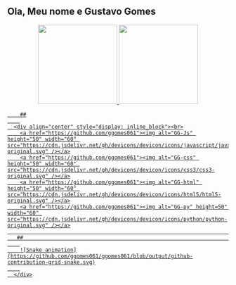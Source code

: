 ## Ola, Meu nome e Gustavo Gomes
<div align="center">
        <a href="https://github.com/ggomes061">
        <img height="180em" src="https://github-readme-stats.vercel.app/api?username=ggomes061&show_icons=true&theme=dracula&include_all_commits=true&count_private=true"/>
        <img height="180em" src="https://github-readme-stats.vercel.app/api/top-langs/?username=ggomes061&layout=compact&langs_count=7&theme=dracula"/>
      </div>
        
        ##
        
      <div align="center" style="display: inline_block"><br>
        <a href="https://github.com/ggomes061"><img alt="GG-Js" height="50" width="60" src="https://cdn.jsdelivr.net/gh/devicons/devicon/icons/javascript/javascript-original.svg" /></a>
        <a href="https://github.com/ggomes061"><img alt="GG-css" height="50" width="60" src="https://cdn.jsdelivr.net/gh/devicons/devicon/icons/css3/css3-original.svg" /></a>
        <a href="https://github.com/ggomes061"><img alt="GG-html" height="50" width="60" src="https://cdn.jsdelivr.net/gh/devicons/devicon/icons/html5/html5-original.svg" /></a>
        <a href="https://github.com/ggomes061"><img alt="GG-py" height=50" width="60" src="https://cdn.jsdelivr.net/gh/devicons/devicon/icons/python/python-original.svg" /></a>
                                                                                                                                 
       ##                                                                                                                           
        
        ![Snake animation](https://github.com/ggomes061/ggomes061/blob/output/github-contribution-grid-snake.svg)
        
      </div>

